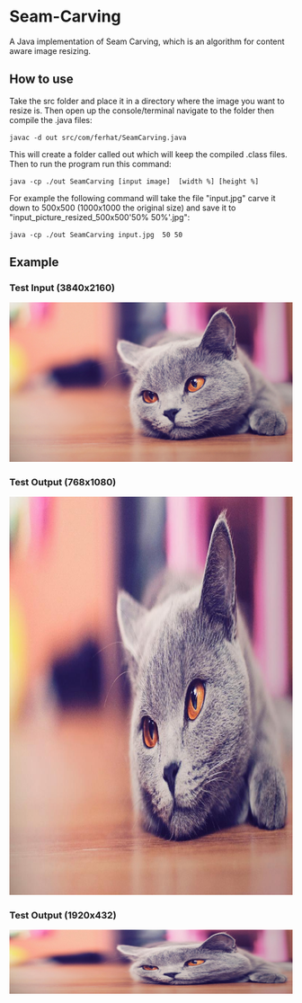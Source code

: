 # Seam-Carving
A Java implementation of Seam Carving, which is an algorithm for content aware image resizing.

## How to use

Take the src folder and place it in a directory where the image you want to resize is. Then open up the console/terminal navigate to the folder then compile the .java files:

```
javac -d out src/com/ferhat/SeamCarving.java
```

This will create a folder called out which will keep the compiled .class files. Then to run the program run this command:

```
java -cp ./out SeamCarving [input image]  [width %] [height %]
```
For example the following command will take the file "input.jpg" carve it down to 500x500 (1000x1000 the original size) and save it to "input_picture_resized_500x500'50% 50%'.jpg":

```
java -cp ./out SeamCarving input.jpg  50 50
```

## Example

### Test Input (3840x2160)
![Test input](./test/cat.jpg)

### Test Output (768x1080)
![Test output](./test/cat_pucture_resized_768x1080_20%_50%_.jpg)

### Test Output (1920x432)
![Test output](./test/cat_pucture_resized_1920x432_50%_20%_.jpg)
